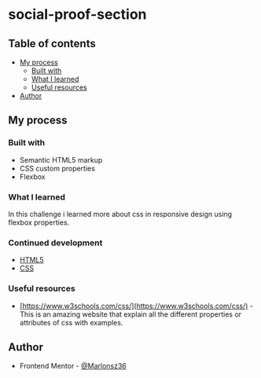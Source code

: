 # social-proof-section

## Table of contents

- [My process](#my-process)
  - [Built with](#built-with)
  - [What I learned](#what-i-learned)
  - [Useful resources](#useful-resources)
- [Author](#author)


## My process

### Built with

- Semantic HTML5 markup
- CSS custom properties
- Flexbox


### What I learned

In this challenge i learned more about css in responsive design using flexbox properties.


### Continued development
- [HTML5](#HTML5)
- [CSS](#CSS)


### Useful resources

- [https://www.w3schools.com/css/](https://www.w3schools.com/css/) - This is an amazing website that explain all the different properties or attributes of css with examples.


## Author
- Frontend Mentor - [@Marlonsz36](https://www.frontendmentor.io/profile/Marlonsz36)

